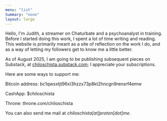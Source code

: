 ```yaml
---
menu: "list"
Summary: "none"
layout: large
---
```



Hello, I'm Judith, a streamer on Chaturbate and a psychoanalyst in training. Before I started doing this work, I spent a lot of time writing and reading. This website is primarily meant as a site of reflection on the work I do, and as a way of letting my followers get to know me a little better. 

As of August 2025, I am going to be publishing subsequent pieces on Substack, at [chiloschista.substack.com](https://chiloschista.substack.com/?r=clq3n&utm_campaign=pub-share-checklist); I appreciate your subscriptions.

Here are some ways to support me:

Bitcoin address: bc1qwsxtjt96xl3hzzx73p8kt2hncgn9rensrf4emw

CashApp: $chiloschista

Throne: throne.com/chiloschista

You can also send me mail at *chiloschista[at]proton[dot]me.*

</div>